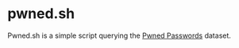 # pwned.sh

Pwned.sh is a simple script querying the [Pwned Passwords] dataset.

[Pwned Passwords]: https://haveibeenpwned.com/Passwords
